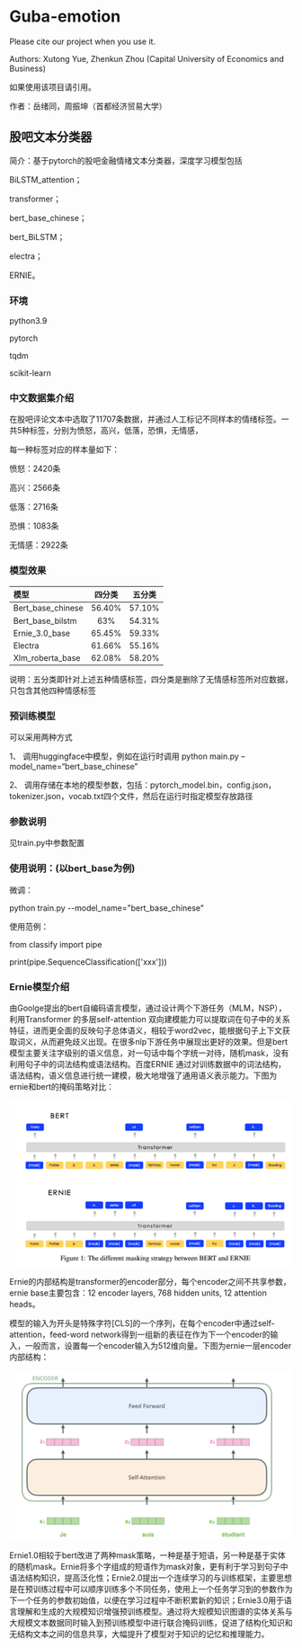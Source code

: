 # Guba-emotion

Please cite our project when you use it.

Authors: Xutong Yue, Zhenkun Zhou (Capital University of Economics and Business)

如果使用该项目请引用。

作者：岳绪同，周振坤（首都经济贸易大学）



## 股吧文本分类器

简介：基于pytorch的股吧金融情绪文本分类器，深度学习模型包括

BiLSTM_attention；

transformer；

bert_base_chinese；

bert_BiLSTM；

electra；

ERNIE。



### 环境

python3.9

pytorch

tqdm

scikit-learn



### 中文数据集介绍

在股吧评论文本中选取了11707条数据，并通过人工标记不同样本的情绪标签。一共5种标签，分别为愤怒，高兴，低落，恐惧，无情感，

每一种标签对应的样本量如下：

愤怒：2420条

高兴：2566条

低落：2716条

恐惧：1083条

无情感：2922条



### 模型效果

| 模型              | 四分类 | 五分类 |
| :---------------- | :----: | :----: |
| Bert_base_chinese | 56.40% | 57.10% |
| Bert_base_bilstm  |  63%   | 54.31% |
| Ernie_3.0_base    | 65.45% | 59.33% |
| Electra           | 61.66% | 55.16% |
| Xlm_roberta_base  | 62.08% | 58.20% |


说明：五分类即针对上述五种情感标签，四分类是删除了无情感标签所对应数据，只包含其他四种情感标签



### 预训练模型

可以采用两种方式

1、 调用huggingface中模型，例如在运行时调用 python main.py –model_name=“bert_base_chinese”

2、 调用存储在本地的模型参数，包括：pytorch_model.bin，config.json，tokenizer.json，vocab.txt四个文件，然后在运行时指定模型存放路径

  

### 参数说明

见train.py中参数配置

 

### 使用说明：(以bert_base为例)

微调：

python train.py --model_name="bert_base_chinese"


使用范例：

from classify import pipe

print(pipe.SequenceClassification(['xxx']))

 

### Ernie模型介绍

由Goolge提出的bert自编码语言模型，通过设计两个下游任务（MLM，NSP），利用Transformer 的多层self-attention 双向建模能力可以提取词在句子中的关系特征，进而更全面的反映句子总体语义，相较于word2vec，能根据句子上下文获取词义，从而避免歧义出现。在很多nlp下游任务中展现出更好的效果。但是bert模型主要关注字级别的语义信息，对一句话中每个字统一对待，随机mask，没有利用句子中的词法结构或语法结构。百度ERNIE 通过对训练数据中的词法结构，语法结构，语义信息进行统一建模，极大地增强了通用语义表示能力。下图为ernie和bert的掩码策略对比：

![img](img/ERNIE1.png)

Ernie的内部结构是transformer的encoder部分，每个encoder之间不共享参数，ernie base主要包含：12 encoder layers, 768 hidden units, 12 attention heads。

模型的输入为开头是特殊字符[CLS]的一个序列，在每个encoder中通过self-attention，feed-word network得到一组新的表征在作为下一个encoder的输入，一般而言，设置每一个encoder输入为512维向量。下图为ernie一层encoder内部结构：

![img](img/ERNIE2.png)

Ernie1.0相较于bert改进了两种mask策略，一种是基于短语，另一种是基于实体的随机mask。Ernie将多个字组成的短语作为mask对象，更有利于学习到句子中语法结构知识，提高泛化性；Ernie2.0提出一个连续学习的与训练框架，主要思想是在预训练过程中可以顺序训练多个不同任务，使用上一个任务学习到的参数作为下一个任务的参数初始值，以便在学习过程中不断积累新的知识；Ernie3.0用于语言理解和生成的大规模知识增强预训练模型。通过将大规模知识图谱的实体关系与大规模文本数据同时输入到预训练模型中进行联合掩码训练，促进了结构化知识和无结构文本之间的信息共享，大幅提升了模型对于知识的记忆和推理能力。
